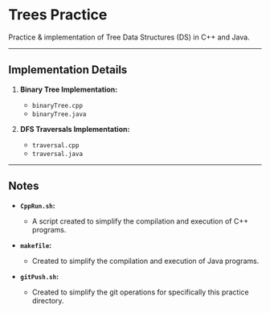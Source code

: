 # Trees Practice
Practice & implementation of Tree Data Structures (DS) in C++ and Java.

---

## Implementation Details
1. **Binary Tree Implementation:**
   - `binaryTree.cpp`
   - `binaryTree.java`

2. **DFS Traversals Implementation:**
   - `traversal.cpp`
   - `traversal.java`

---

## Notes
- **`CppRun.sh`:**
  - A script created to simplify the compilation and execution of C++ programs.

- **`makefile`:**
  - Created to simplify the compilation and execution of Java programs.

- **`gitPush.sh`:**
  - Created to simplify the git operations for specifically this practice directory.